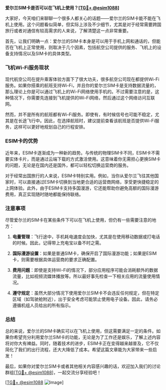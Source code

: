 **爱尔兰SIM卡是否可以在飞机上使用？[[TG💪+ @esim1088](https://t.me/s/esim1088)]**

大家好，今天咱们来聊聊一个很多人都关心的话题——爱尔兰的SIM卡能不能在飞机上使用。这个问题看似简单，但实际上涉及不少细节，尤其是对于经常需要跨国旅行或者对通信有较高需求的人来说，了解清楚这一点非常重要。

首先，让我们明确一点：爱尔兰的SIM卡本身是可以用于手机上网和通话的，但能否在飞机上正常使用，则取决于几个因素，包括航空公司提供的服务、飞机上的设备支持情况以及SIM卡的具体类型。

### 飞机Wi-Fi服务现状

现代航空公司在提升乘客体验方面下了很大功夫，很多航空公司现在都提供Wi-Fi服务。如果你搭乘的航班支持Wi-Fi，并且你的爱尔兰SIM卡是支持数据流量的，那么理论上你是可以通过飞机上的Wi-Fi网络使用手机的。不过需要注意的是，这种情况下，你需要先连接到飞机提供的Wi-Fi网络，然后通过这个网络访问互联网。

然而，并不是所有的航班都有Wi-Fi服务。即使有，有时候信号也可能不稳定，尤其是在长途飞行中。因此，在选择航班时，建议提前查看该航班是否提供Wi-Fi服务，这样可以更好地规划自己的行程安排。

### ESIM卡的优势

近年来，ESIM卡逐渐成为一种新的趋势。与传统的物理SIM卡不同，ESIM卡不需要实体卡片，而是通过云端下载的方式激活使用。这意味着你无需担心更换SIM卡的问题，无论是在国内还是国外，都可以轻松切换运营商的服务。

对于经常出国旅行的人来说，ESIM卡特别实用。例如，当你从爱尔兰飞往其他国家时，可以直接通过ESIM卡切换到当地更合适的运营商网络，享受更快捷稳定的上网体验。此外，由于ESIM卡支持多国漫游，它还能帮助你避免高额的国际漫游费用，真正实现随时随地都能保持联络。

### 注意事项

尽管爱尔兰的SIM卡在某些条件下可以在飞机上使用，但仍有一些需要注意的地方：

1. **电量管理**：飞行途中，手机耗电速度会加快，尤其是在使用移动数据或打电话的时候。因此，记得带上充电宝以备不时之需。
   
2. **国际漫游设置**：如果是普通SIM卡，确保开启了国际漫游功能；如果是ESIM卡，则需要根据具体运营商的要求正确配置。

3. **费用问题**：即使是支持Wi-Fi的情况下，部分应用程序可能会消耗额外的数据流量，比如视频流媒体播放等。所以最好事先检查一下相关应用的流量使用情况。

4. **遵守规定**：虽然大部分情况下使用爱尔兰SIM卡不会违反任何规定，但在特定区域（如驾驶舱附近），出于安全考虑可能禁止使用电子设备。因此，请务必遵循机组人员给出的所有指示。

### 总结

总的来说，爱尔兰的SIM卡确实可以在飞机上使用，但这需要满足一定的条件。如果你希望充分利用爱尔兰SIM卡的功能，无论是为了工作还是娱乐，了解上述内容将对你大有裨益。同时，随着技术的进步，ESIM卡正在变得越来越普及，它不仅简化了我们的出行流程，还大大降低了成本。希望这篇文章能为大家带来一些启发！

最后，如果你对爱尔兰SIM卡或者其他相关内容感兴趣的话，欢迎加入我们的讨论群组[[TG💪+ @esim1088](https://t.me/s/esim1088)]，一起交流分享经验吧！

[[TG💪+ @esim1088](https://t.me/s/esim1088) ![Image](https://i.postimg.cc/4NQfJmqS/Snipaste-2025-05-13-00-14-12.png)]